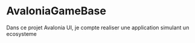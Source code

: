 # AvaloniaGameBase

Dans ce projet Avalonia UI, je compte realiser une application simulant un ecosysteme 



